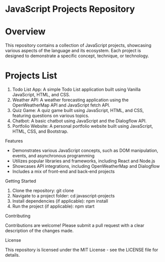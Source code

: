 # JavaScript Projects Repository

# Overview

This repository contains a collection of JavaScript projects, showcasing various aspects of the language and its ecosystem. Each project is designed to demonstrate a specific concept, technique, or technology.

# Projects List

1. Todo List App: A simple Todo List application built using Vanilla JavaScript, HTML, and CSS.
2. Weather API: A weather forecasting application using the OpenWeatherMap API and JavaScript fetch API.
3. Quiz Game: A quiz game built using JavaScript, HTML, and CSS, featuring questions on various topics.
4. Chatbot: A basic chatbot using JavaScript and the Dialogflow API.
5. Portfolio Website: A personal portfolio website built using JavaScript, HTML, CSS, and Bootstrap.

Features

- Demonstrates various JavaScript concepts, such as DOM manipulation, events, and asynchronous programming
- Utilizes popular libraries and frameworks, including React and Node.js
- Showcases API integrations, including OpenWeatherMap and Dialogflow
- Includes a mix of front-end and back-end projects

Getting Started

1. Clone the repository: git clone 
2. Navigate to a project folder: cd javascript-projects
3. Install dependencies (if applicable): npm install
4. Run the project (if applicable): npm start

Contributing

Contributions are welcome! Please submit a pull request with a clear description of the changes made.

License

This repository is licensed under the MIT License - see the LICENSE file for details.


